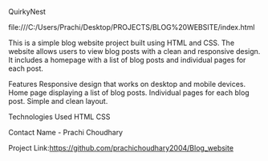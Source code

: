 QuirkyNest

file:///C:/Users/Prachi/Desktop/PROJECTS/BLOG%20WEBSITE/index.html

This is a simple blog website project built using HTML and CSS. The website allows users to view blog posts with a clean and responsive design. It includes a homepage with a list of blog posts and individual pages for each post.

Features
Responsive design that works on desktop and mobile devices.
Home page displaying a list of blog posts.
Individual pages for each blog post.
Simple and clean layout.

Technologies Used
HTML
CSS

Contact
 Name - Prachi Choudhary

Project Link:https://github.com/prachichoudhary2004/Blog_website
